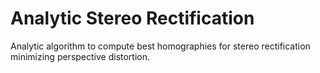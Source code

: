 # Analytic Stereo Rectification
Analytic algorithm to compute best homographies for stereo rectification minimizing perspective distortion.
